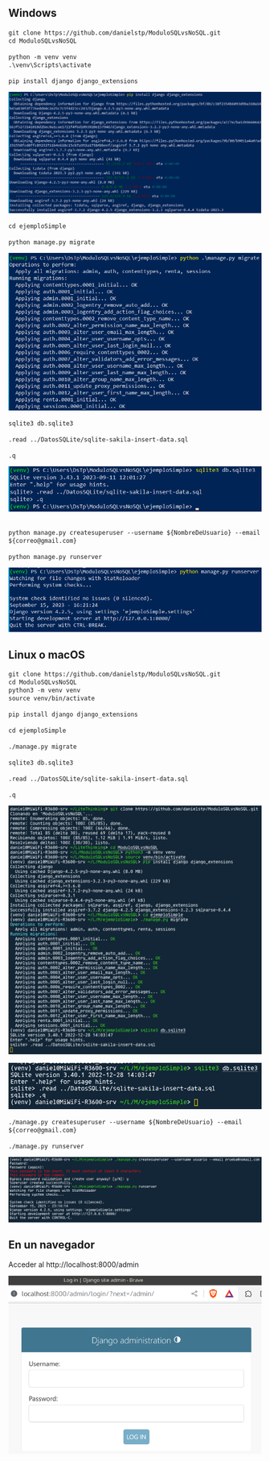 ## Windows

```
git clone https://github.com/danielstp/ModuloSQLvsNoSQL.git
cd ModuloSQLvsNoSQL

python -m venv venv
.\venv\Scripts\activate

pip install django django_extensions
```
![](../Imgs/PipInstallDjango+extensions.png)

```
cd ejemploSimple

python manage.py migrate
```

![](../Imgs/DjangoMigrate.png)

```
sqlite3 db.sqlite3

.read ../DatosSQLite/sqlite-sakila-insert-data.sql

.q

```
![](../Imgs/CargarDatosEnSQLite.png)
```

python manage.py createsuperuser --username ${NombreDeUsuario} --email ${correo@gmail.com}

python manage.py runserver

```
![](../Imgs/DjangoRunServer.png)


## Linux o macOS

```
git clone https://github.com/danielstp/ModuloSQLvsNoSQL.git
cd ModuloSQLvsNoSQL
python3 -m venv venv
source venv/bin/activate

pip install django django_extensions

cd ejemploSimple

./manage.py migrate

sqlite3 db.sqlite3

.read ../DatosSQLite/sqlite-sakila-insert-data.sql

.q

```
![](../Imgs/PasosEnLinux.png)

![](../Imgs/FinalizarCargaDeDatosEnLinux.png)
```
./manage.py createsuperuser --username ${NombreDeUsuario} --email ${correo@gmail.com}

./manage.py runserver
```
![](../Imgs/EjecutarDjangoEnLinux.png)

## En un navegador

Acceder al http://localhost:8000/admin

![](../Imgs/Localhost8000.png)